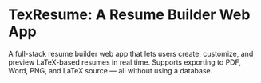 # TexResume: A Resume Builder Web App
A full-stack resume builder web app that lets users create, customize, and preview LaTeX-based resumes in real time. Supports exporting to PDF, Word, PNG, and LaTeX source — all without using a database.
